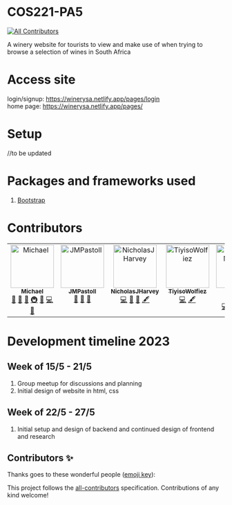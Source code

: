 # COS221-PA5
<!-- ALL-CONTRIBUTORS-BADGE:START - Do not remove or modify this section -->
[![All Contributors](https://img.shields.io/badge/all_contributors-6-orange.svg?style=flat-square)](#contributors-)
<!-- ALL-CONTRIBUTORS-BADGE:END -->
A winery website for tourists to view and make use of when trying to browse a selection of wines in South Africa

# Access site
login/signup: https://winerysa.netlify.app/pages/login \
home page: https://winerysa.netlify.app/pages/

# Setup
//to be updated

# Packages and frameworks used
1. <a href="https://getbootstrap.com/">Bootstrap</a>

# Contributors

<!-- ALL-CONTRIBUTORS-LIST:START - Do not remove or modify this section -->
<!-- prettier-ignore-start -->
<!-- markdownlint-disable -->
<table>
  <tbody>
    <tr>
      <td align="center" valign="top" width="14.28%"><a href="https://waveyboym.github.io"><img src="https://avatars.githubusercontent.com/u/93211335?v=4?s=100" width="100px;" alt="Michael"/><br /><sub><b>Michael</b></sub></a><br /><a href="#design-waveyboym" title="Design">🎨</a> <a href="#projectManagement-waveyboym" title="Project Management">📆</a> <a href="#maintenance-waveyboym" title="Maintenance">🚧</a> <a href="#infra-waveyboym" title="Infrastructure (Hosting, Build-Tools, etc)">🚇</a> <a href="https://github.com/waveyboym/COS221-PA5/commits?author=waveyboym" title="Documentation">📖</a> <a href="https://github.com/waveyboym/COS221-PA5/commits?author=waveyboym" title="Code">💻</a> <a href="https://github.com/waveyboym/COS221-PA5/issues?q=author%3Awaveyboym" title="Bug reports">🐛</a></td>
      <td align="center" valign="top" width="14.28%"><a href="https://github.com/JMPastoll"><img src="https://avatars.githubusercontent.com/u/130366358?v=4?s=100" width="100px;" alt="JMPastoll"/><br /><sub><b>JMPastoll</b></sub></a><br /><a href="#data-JMPastoll" title="Data">🔣</a> <a href="#ideas-JMPastoll" title="Ideas, Planning, & Feedback">🤔</a> <a href="#research-JMPastoll" title="Research">🔬</a></td>
      <td align="center" valign="top" width="14.28%"><a href="https://github.com/NicholasJHarvey"><img src="https://avatars.githubusercontent.com/u/43268664?v=4?s=100" width="100px;" alt="NicholasJHarvey"/><br /><sub><b>NicholasJHarvey</b></sub></a><br /><a href="https://github.com/waveyboym/COS221-PA5/commits?author=NicholasJHarvey" title="Code">💻</a> <a href="https://github.com/waveyboym/COS221-PA5/issues?q=author%3ANicholasJHarvey" title="Bug reports">🐛</a> <a href="#data-NicholasJHarvey" title="Data">🔣</a> <a href="#content-NicholasJHarvey" title="Content">🖋</a></td>
      <td align="center" valign="top" width="14.28%"><a href="https://github.com/TiyisoWolfiez"><img src="https://avatars.githubusercontent.com/u/110611386?v=4?s=100" width="100px;" alt="TiyisoWolfiez"/><br /><sub><b>TiyisoWolfiez</b></sub></a><br /><a href="https://github.com/waveyboym/COS221-PA5/commits?author=TiyisoWolfiez" title="Code">💻</a> <a href="#content-TiyisoWolfiez" title="Content">🖋</a></td>
      <td align="center" valign="top" width="14.28%"><a href="https://github.com/u22528492"><img src="https://avatars.githubusercontent.com/u/130374095?v=4?s=100" width="100px;" alt="Jaden Moodley"/><br /><sub><b>Jaden Moodley</b></sub></a><br /><a href="https://github.com/waveyboym/COS221-PA5/commits?author=u22528492" title="Code">💻</a> <a href="#content-u22528492" title="Content">🖋</a> <a href="#design-u22528492" title="Design">🎨</a> <a href="#infra-u22528492" title="Infrastructure (Hosting, Build-Tools, etc)">🚇</a></td>
      <td align="center" valign="top" width="14.28%"><a href="https://github.com/Dindosss"><img src="https://avatars.githubusercontent.com/u/116130766?v=4?s=100" width="100px;" alt="Dindosss"/><br /><sub><b>Dindosss</b></sub></a><br /><a href="https://github.com/waveyboym/COS221-PA5/commits?author=Dindosss" title="Code">💻</a> <a href="#content-Dindosss" title="Content">🖋</a> <a href="#data-Dindosss" title="Data">🔣</a> <a href="#infra-Dindosss" title="Infrastructure (Hosting, Build-Tools, etc)">🚇</a></td>
    </tr>
  </tbody>
</table>

<!-- markdownlint-restore -->
<!-- prettier-ignore-end -->

<!-- ALL-CONTRIBUTORS-LIST:END -->

# Development timeline 2023
## Week of 15/5 - 21/5
 1. Group meetup for discussions and planning
 2. Initial design of website in html, css

## Week of 22/5 - 27/5
 1. Initial setup and design of backend and continued design of frontend and research

## Contributors ✨

Thanks goes to these wonderful people ([emoji key](https://allcontributors.org/docs/en/emoji-key)):

<!-- ALL-CONTRIBUTORS-LIST:START - Do not remove or modify this section -->
<!-- prettier-ignore-start -->
<!-- markdownlint-disable -->
<!-- markdownlint-restore -->
<!-- prettier-ignore-end -->
<!-- ALL-CONTRIBUTORS-LIST:END -->

This project follows the [all-contributors](https://github.com/all-contributors/all-contributors) specification. Contributions of any kind welcome!
